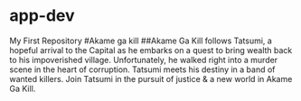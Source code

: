 # app-dev
My First Repository
#Akame ga kill
##Akame Ga Kill follows Tatsumi, a hopeful arrival to the Capital as he embarks on a quest to bring wealth back to his impoverished village. Unfortunately, he walked right into a murder scene in the heart of corruption. Tatsumi meets his destiny in a band of wanted killers. Join Tatsumi in the pursuit of justice & a new world in Akame Ga Kill.
